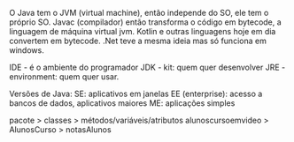 O Java tem o JVM (virtual machine), então independe do SO, ele tem o próprio SO.
Javac (compilador) então transforma o código em bytecode, a linguagem de máquina virtual jvm. Kotlin e outras linguagens hoje em dia convertem em bytecode.
.Net teve a mesma ideia mas só funciona em windows.

IDE - é o ambiente do programador
JDK - kit: quem quer desenvolver
JRE - environment: quem quer usar.

Versões de Java:
SE: aplicativos em janelas
EE (enterprise): acesso a bancos de dados, aplicativos maiores
ME: aplicações simples

pacote > classes > métodos/variáveis/atributos
alunoscursoemvideo > AlunosCurso > notasAlunos
